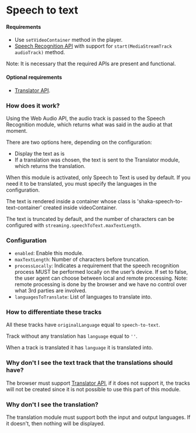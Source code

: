 # Speech to text

#### Requirements

 - Use `setVideoContainer` method in the player.
 - [Speech Recognition API][] with support for `start(MediaStreamTrack audioTrack)` method.

Note: It is necessary that the required APIs are present and functional.

#### Optional requirements

 - [Translator API][].


### How does it work?

Using the Web Audio API, the audio track is passed to the Speech Recognition module, which returns what was said in the audio at that moment.

There are two options here, depending on the configuration:
- Display the text as is
- If a translation was chosen, the text is sent to the Translator module, which returns the translation.

When this module is activated, only Speech to Text is used by default. If you need it to be translated, you must specify the languages in the configuration.

The text is rendered inside a container whose class is 'shaka-speech-to-text-container' created inside videoContainer.

The text is truncated by default, and the number of characters can be configured with `streaming.speechToText.maxTextLength`.


### Configuration
 - `enabled`: Enable this module.
 - `maxTextLength`: Number of characters before truncation.
 - `processLocally`: Indicates a requirement that the speech recognition process MUST be performed locally on the user’s device. If set to false, the user agent can choose between local and remote processing. Note: remote processing is done by the browser and we have no control over what 3rd parties are involved.
 - `languagesToTranslate`: List of languages to translate into.


### How to differentiate these tracks

All these tracks have `originalLanguage` equal to `speech-to-text`.

Track without any translation has `language` equal to `''`.

When a track is translated it has `language` it is translated into.


### Why don't I see the text track that the translations should have?

The browser must support [Translator API][], if it does not support it, the tracks will not be created since it is not possible to use this part of this module.


### Why don't I see the translation?

The translation module must support both the input and output languages. If it doesn't, then nothing will be displayed.


[Speech Recognition API]: https://webaudio.github.io/web-speech-api/
[Translator API]: https://webmachinelearning.github.io/translation-api/
